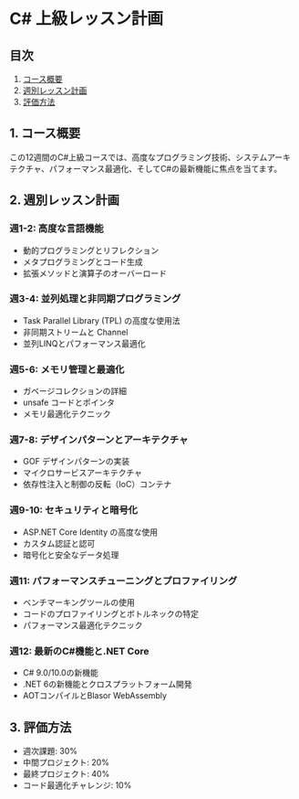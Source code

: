 # C# 上級レッスン計画

## 目次
1. [コース概要](#1-コース概要)
2. [週別レッスン計画](#2-週別レッスン計画)
3. [評価方法](#3-評価方法)

## 1. コース概要

この12週間のC#上級コースでは、高度なプログラミング技術、システムアーキテクチャ、パフォーマンス最適化、そしてC#の最新機能に焦点を当てます。

## 2. 週別レッスン計画

### 週1-2: 高度な言語機能
- 動的プログラミングとリフレクション
- メタプログラミングとコード生成
- 拡張メソッドと演算子のオーバーロード

### 週3-4: 並列処理と非同期プログラミング
- Task Parallel Library (TPL) の高度な使用法
- 非同期ストリームと Channel
- 並列LINQとパフォーマンス最適化

### 週5-6: メモリ管理と最適化
- ガベージコレクションの詳細
- unsafe コードとポインタ
- メモリ最適化テクニック

### 週7-8: デザインパターンとアーキテクチャ
- GOF デザインパターンの実装
- マイクロサービスアーキテクチャ
- 依存性注入と制御の反転（IoC）コンテナ

### 週9-10: セキュリティと暗号化
- ASP.NET Core Identity の高度な使用
- カスタム認証と認可
- 暗号化と安全なデータ処理

### 週11: パフォーマンスチューニングとプロファイリング
- ベンチマーキングツールの使用
- コードのプロファイリングとボトルネックの特定
- パフォーマンス最適化テクニック

### 週12: 最新のC#機能と.NET Core
- C# 9.0/10.0の新機能
- .NET 6の新機能とクロスプラットフォーム開発
- AOTコンパイルとBlasor WebAssembly

## 3. 評価方法

- 週次課題: 30%
- 中間プロジェクト: 20%
- 最終プロジェクト: 40%
- コード最適化チャレンジ: 10%
